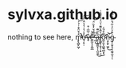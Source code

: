 # sylvxa.github.io
nothing to see here, m̵̢̢̛̻̙͖̦͛̉̌̂̊͗̉͐͘̕͘̚͝ơ̶̘̦̥̣̓̾̔͗̔̔̂͗̋̈̕͘͘͠v̵̥̑͑̅̅͑͒̕e̶̪̼̗̖͓͚̲͊̑̀̕̕ ̶̪̗̃͌́̌̓̽̏̈́̕̚͜͝ḁ̶͎̺͚͙̣͕̺̮̼́̀̋̃̄͘͜l̸̖͇̟̩̱̝̦͎̟̠̔͂̊̋͊̔̈͛́̊̊̄̾̇̕͜ơ̴̛̛̰̠͍̞͖̰͉̻͙͌͒́̄͑͘͘ͅǹ̵͎̙̱̙͖̙̚͜͝g̴̡̞̬̗̘͔͖̞̫͔̜͗̎̓̈̓̇͂́̌̿́̋̌̓ͅ
